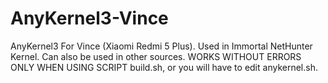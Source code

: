 # AnyKernel3-Vince
AnyKernel3 For Vince (Xiaomi Redmi 5 Plus).
Used in Immortal NetHunter Kernel. Can also be used in other sources. WORKS WITHOUT ERRORS ONLY WHEN USING SCRIPT build.sh, or you will have to edit anykernel.sh.

